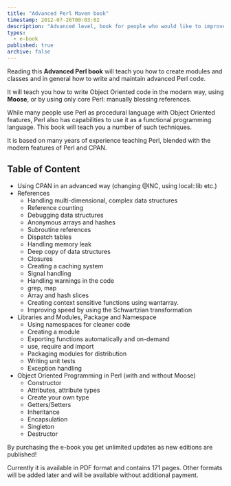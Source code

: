 ```yaml
---
title: "Advanced Perl Maven book"
timestamp: 2012-07-26T00:03:02
description: "Advanced level, book for people who would like to improve their Perl programming skills"
types:
  - e-book
published: true
archive: false
---
```



Reading this **Advanced Perl book** will teach you how to create modules and classes
and in general how to write and maintain advanced Perl code.

It will teach you how to write Object Oriented code in the modern way, using **Moose**,
or by using only core Perl: manually blessing references.

While many people use Perl as procedural language with Object Oriented features,
Perl also has capabilities to use it as a functional programming language.
This book will teach you a number of such techniques.

It is based on many years of experience teaching Perl,
blended with the modern features of Perl and CPAN.

## Table of Content
* Using CPAN in an advanced way (changing @INC, using local::lib etc.)
* References
   <ul>
* Handling multi-dimensional, complex data structures
* Reference counting
* Debugging data structures
* Anonymous arrays and hashes
* Subroutine references
* Dispatch tables
* Handling memory leak
* Deep copy of data structures
* Closures
* Creating a caching system
* Signal handling
* Handling warnings in the code
* grep, map
* Array and hash slices
* Creating context sensitive functions using wantarray.
* Improving speed by using the Schwartzian transformation
    </ul>
* Libraries and Modules, Package and Namespace
    <ul>
* Using namespaces for cleaner code
* Creating a module
* Exporting functions automatically and on-demand
* use, require and import
* Packaging modules for distribution
* Writing unit tests
* Exception handling
    </ul>
* Object Oriented Programming in Perl (with and without Moose)
    <ul>
* Constructor
* Attributes, attribute types
* Create your own type
* Getters/Setters
* Inheritance
* Encapsulation
* Singleton
* Destructor
    </ul>
  

By purchasing the e-book you get unlimited updates as new editions are published!

Currently it is available in PDF format and contains 171 pages. Other formats will be
added later and will be available without additional payment.

